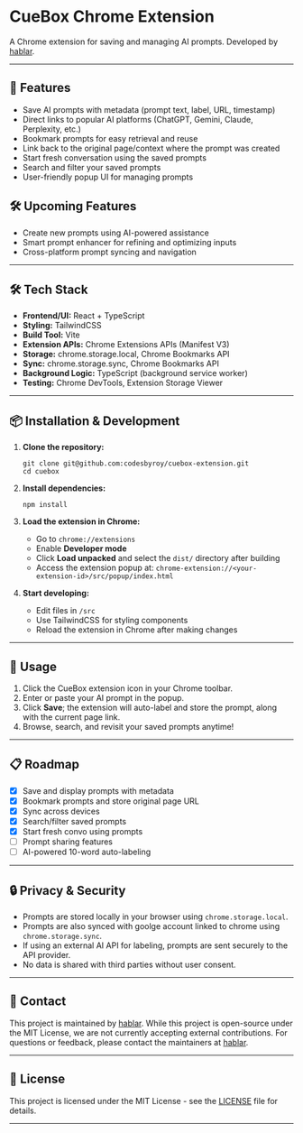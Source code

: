 # CueBox Chrome Extension

A Chrome extension for saving and managing AI prompts. Developed by [hablar](https://cuebox.store).

---

## 🚀 Features

- Save AI prompts with metadata (prompt text, label, URL, timestamp)
- Direct links to popular AI platforms (ChatGPT, Gemini, Claude, Perplexity, etc.)
- Bookmark prompts for easy retrieval and reuse
- Link back to the original page/context where the prompt was created
- Start fresh conversation using the saved prompts
- Search and filter your saved prompts
- User-friendly popup UI for managing prompts

## 🛠️ Upcoming Features
- Create new prompts using AI-powered assistance
- Smart prompt enhancer for refining and optimizing inputs
- Cross-platform prompt syncing and navigation

---

## 🛠️ Tech Stack

- **Frontend/UI:** React + TypeScript
- **Styling:** TailwindCSS
- **Build Tool:** Vite
- **Extension APIs:** Chrome Extensions APIs (Manifest V3)
- **Storage:** chrome.storage.local, Chrome Bookmarks API
- **Sync:** chrome.storage.sync, Chrome Bookmarks API
- **Background Logic:** TypeScript (background service worker)
- **Testing:** Chrome DevTools, Extension Storage Viewer

---

## 📦 Installation & Development

1. **Clone the repository:**
    ```
    git clone git@github.com:codesbyroy/cuebox-extension.git
    cd cuebox
    ```

2. **Install dependencies:**
    ```
    npm install
    ```

3. **Load the extension in Chrome:**
    - Go to `chrome://extensions`
    - Enable **Developer mode**
    - Click **Load unpacked** and select the `dist/` directory after building
    - Access the extension popup at: `chrome-extension://<your-extension-id>/src/popup/index.html`

4. **Start developing:**
    - Edit files in `/src`
    - Use TailwindCSS for styling components
    - Reload the extension in Chrome after making changes

---

## 📝 Usage

1. Click the CueBox extension icon in your Chrome toolbar.
2. Enter or paste your AI prompt in the popup.
3. Click **Save**; the extension will auto-label and store the prompt, along with the current page link.
4. Browse, search, and revisit your saved prompts anytime!

---

## 📋 Roadmap

- [x] Save and display prompts with metadata
- [x] Bookmark prompts and store original page URL
- [x] Sync across devices
- [x] Search/filter saved prompts
- [x] Start fresh convo using prompts
- [ ] Prompt sharing features
- [ ] AI-powered 10-word auto-labeling

---

## 🔒 Privacy & Security

- Prompts are stored locally in your browser using `chrome.storage.local`.
- Prompts are also synced with goolge account linked to chrome using `chrome.storage.sync`.
- If using an external AI API for labeling, prompts are sent securely to the API provider.
- No data is shared with third parties without user consent.

---

## 🤝 Contact

This project is maintained by [hablar](https://cuebox.store).
While this project is open-source under the MIT License, we are not currently accepting external contributions.
For questions or feedback, please contact the maintainers at [hablar](https://cuebox.store).

---

## 📄 License

This project is licensed under the MIT License - see the [LICENSE](LICENSE) file for details.

---
